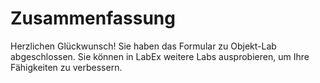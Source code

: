 # Zusammenfassung

Herzlichen Glückwunsch! Sie haben das Formular zu Objekt-Lab abgeschlossen. Sie können in LabEx weitere Labs ausprobieren, um Ihre Fähigkeiten zu verbessern.
